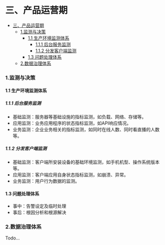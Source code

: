 三、产品运营期
============= 
- [三、产品运营期](#三、产品运营期)
    - [1.监测与决策](#1监测与决策)
      - [1.1 生产环境监测体系](#1-1生产环境监测体系)
        - [1.1.1 后台服务监测](#1-1-1后台服务监测)
        - [1.1.2 分发客户端监测](#1-1-2分发客户端监测)
      - [1.3 问题处理体系](#1-3问题处理体系)
    - [2.数据治理体系](#2数据治理体系)

### 1.监测与决策
#### 1.1 生产环境监测体系
##### 1.1.1 后台服务监测
- 基础监测：服务器等基础设施的指标监测，如负载、网络、存储等。
- 应用监测：业务应用程序的状态指标监测，如API响应情况。
- 业务监测：企业业务相关的指标监测，如同时在线人数、同时看直播的人数等。
##### 1.1.2 分发客户端监测
- 基础监测：客户端所安装设备的基础环境监测，如手机机型、操作系统版本等。
- 应用监测：客户端应用自身状态指标监测，如崩溃、异常。
- 业务监测：用户行为数据的监测。
#### 1.3 问题处理体系
- 事中：告警设定及临时处理
- 事后：根因分析和根源解决

### 2.数据治理体系
Todo…